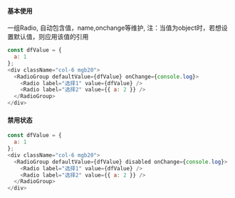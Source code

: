 #### 基本使用
一组Radio, 自动包含值，name,onchange等维护,
注：当值为object时，若想设置默认值，则应用该值的引用
``` js
const dfValue = {
  a: 1
};
<div className="col-6 mgb20">
  <RadioGroup defaultValue={dfValue} onChange={console.log}>
    <Radio label="选择1" value={dfValue} />
    <Radio label="选择2" value={{ a: 2 }} />
  </RadioGroup>
</div>
```

#### 禁用状态

``` js
const dfValue = {
  a: 1
};
<div className="col-6 mgb20">
  <RadioGroup defaultValue={dfValue} disabled onChange={console.log}>
    <Radio label="选择1" value={dfValue} />
    <Radio label="选择2" value={{ a: 2 }} />
  </RadioGroup>
</div>
```